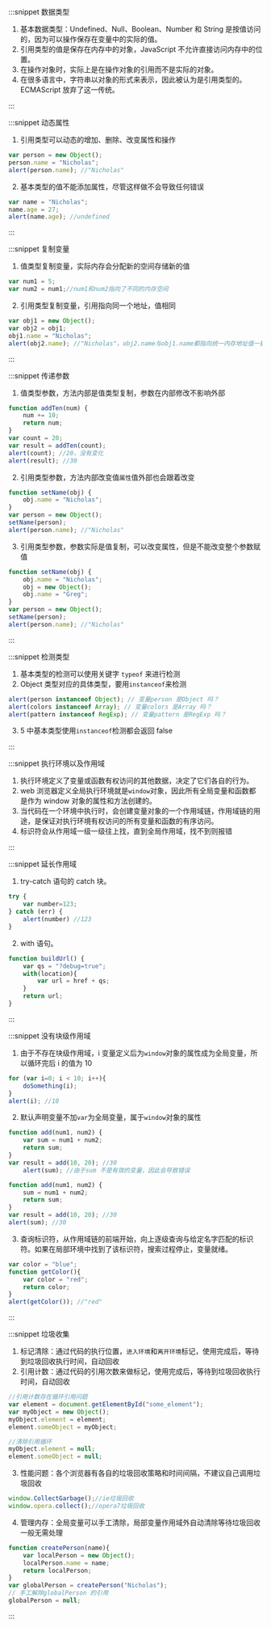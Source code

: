 :::snippet 数据类型

1. 基本数据类型：Undefined、Null、Boolean、Number 和 String 是按值访问的，因为可以操作保存在变量中的实际的值。
2. 引用类型的值是保存在内存中的对象，JavaScript 不允许直接访问内存中的位置。
3. 在操作对象时，实际上是在操作对象的引用而不是实际的对象。
4. 在很多语言中，字符串以对象的形式来表示，因此被认为是引用类型的。ECMAScript 放弃了这一传统。

:::

:::snippet 动态属性

1. 引用类型可以动态的增加、删除、改变属性和操作

```JavaScript
var person = new Object();
person.name = "Nicholas";
alert(person.name); //"Nicholas"
```

2. 基本类型的值不能添加属性，尽管这样做不会导致任何错误

```JavaScript
var name = "Nicholas";
name.age = 27;
alert(name.age); //undefined
```

:::

:::snippet 复制变量

1. 值类型复制变量，实际内存会分配新的空间存储新的值

```JavaScript
var num1 = 5;
var num2 = num1;//num1和num2指向了不同的内存空间
```

2. 引用类型复制变量，引用指向同一个地址，值相同

```JavaScript
var obj1 = new Object();
var obj2 = obj1;
obj1.name = "Nicholas";
alert(obj2.name); //"Nicholas"，obj2.name与obj1.name都指向统一内存地址值一致
```

:::

:::snippet 传递参数

1. 值类型参数，方法内部是值类型复制，参数在内部修改不影响外部

```JavaScript
function addTen(num) {
    num += 10;
    return num;
}
var count = 20;
var result = addTen(count);
alert(count); //20，没有变化
alert(result); //30
```

2. 引用类型参数，方法内部改变值`属性`值外部也会跟着改变

```JavaScript
function setName(obj) {
    obj.name = "Nicholas";
}
var person = new Object();
setName(person);
alert(person.name); //"Nicholas"
```

3. 引用类型参数，参数实际是值复制，可以改变属性，但是不能改变整个参数赋值

```JavaScript
function setName(obj) {
    obj.name = "Nicholas";
    obj = new Object();
    obj.name = "Greg";
}
var person = new Object();
setName(person);
alert(person.name); //"Nicholas"
```

:::

:::snippet 检测类型

1. 基本类型的检测可以使用关键字 `typeof` 来进行检测
2. Object 类型对应的具体类型，要用`instanceof`来检测

```JavaScript
alert(person instanceof Object); // 变量person 是Object 吗？
alert(colors instanceof Array); // 变量colors 是Array 吗？
alert(pattern instanceof RegExp); // 变量pattern 是RegExp 吗？
```

3. 5 中基本类型使用`instanceof`检测都会返回 false

:::

:::snippet 执行环境以及作用域

1. 执行环境定义了变量或函数有权访问的其他数据，决定了它们各自的行为。
2. web 浏览器定义全局执行环境就是`window`对象，因此所有全局变量和函数都是作为 window 对象的属性和方法创建的。
3. 当代码在一个环境中执行时，会创建变量对象的一个作用域链，作用域链的用途，是保证对执行环境有权访问的所有变量和函数的有序访问。
4. 标识符会从作用域一级一级往上找，直到全局作用域，找不到则报错

:::

:::snippet 延长作用域

1. try-catch 语句的 catch 块。

```JavaScript
try {
    var number=123;
} catch (err) {
    alert(number) //123
}
```

2. with 语句。

```JavaScript
function buildUrl() {
    var qs = "?debug=true";
    with(location){
        var url = href + qs;
    }
    return url;
}
```

:::

:::snippet 没有块级作用域

1. 由于不存在块级作用域，i 变量定义后为`window`对象的属性成为全局变量，所以循环完后 i 的值为 10

```JavaScript
for (var i=0; i < 10; i++){
    doSomething(i);
}
alert(i); //10
```

2. 默认声明变量不加`var`为全局变量，属于`window`对象的属性

```JavaScript
function add(num1, num2) {
    var sum = num1 + num2;
    return sum;
}
var result = add(10, 20); //30
    alert(sum); //由于sum 不是有效的变量，因此会导致错误
```

```JavaScript
function add(num1, num2) {
    sum = num1 + num2;
    return sum;
}
var result = add(10, 20); //30
alert(sum); //30
```

3. 查询标识符，从作用域链的前端开始，向上逐级查询与给定名字匹配的标识符。如果在局部环境中找到了该标识符，搜索过程停止，变量就绪。

```JavaScript
var color = "blue";
function getColor(){
    var color = "red";
    return color;
}
alert(getColor()); //"red"
```

:::

:::snippet 垃圾收集

1. 标记清除：通过代码的执行位置，`进入环境`和`离开环境`标记，使用完成后，等待到垃圾回收执行时间，自动回收
2. 引用计数：通过代码的引用次数来做标记，使用完成后，等待到垃圾回收执行时间，自动回收

```JavaScript
//引用计数存在循环引用问题
var element = document.getElementById("some_element");
var myObject = new Object();
myObject.element = element;
element.someObject = myObject;

//清除引用循环
myObject.element = null;
element.someObject = null;
```

3. 性能问题：各个浏览器有各自的垃圾回收策略和时间间隔，不建议自己调用垃圾回收

```JavaScript
window.CollectGarbage();//ie垃圾回收
window.opera.collect();//opera7垃圾回收
```

4. 管理内存：全局变量可以手工清除，局部变量作用域外自动清除等待垃圾回收一般无需处理

```JavaScript
function createPerson(name){
    var localPerson = new Object();
    localPerson.name = name;
    return localPerson;
}
var globalPerson = createPerson("Nicholas");
// 手工解除globalPerson 的引用
globalPerson = null;
```

:::

